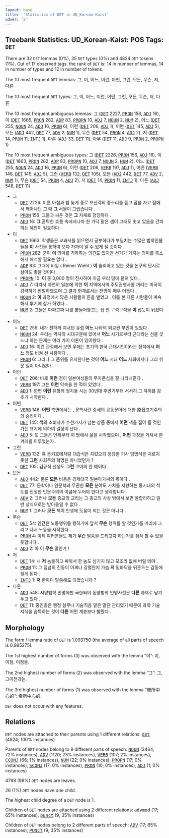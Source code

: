 ```yaml
---
layout: base
title:  'Statistics of DET in UD_Korean-Kaist'
udver: '2'
---
```


## Treebank Statistics: UD_Korean-Kaist: POS Tags: `DET`

There are 32 `DET` lemmas (0%), 35 `DET` types (0%) and 4824 `DET` tokens (1%).
Out of 17 observed tags, the rank of `DET` is: 14 in number of lemmas, 14 in number of types and 12 in number of tokens.

The 10 most frequent `DET` lemmas: 그, 이, 어느, 이런, 어떤, 그런, 모든, 무슨, 저, 다른

The 10 most frequent `DET` types:  그, 이, 어느, 이런, 어떤, 그런, 모든, 무슨, 저, 다른

The 10 most frequent ambiguous lemmas: 그 (<tt><a href="ko_kaist-pos-DET.html">DET</a></tt> 2227, <tt><a href="ko_kaist-pos-PRON.html">PRON</a></tt> 156, <tt><a href="ko_kaist-pos-ADJ.html">ADJ</a></tt> 16), 이 (<tt><a href="ko_kaist-pos-DET.html">DET</a></tt> 1665, <tt><a href="ko_kaist-pos-PRON.html">PRON</a></tt> 282, <tt><a href="ko_kaist-pos-ADP.html">ADP</a></tt> 83, <tt><a href="ko_kaist-pos-PROPN.html">PROPN</a></tt> 10, <tt><a href="ko_kaist-pos-ADJ.html">ADJ</a></tt> 7, <tt><a href="ko_kaist-pos-NOUN.html">NOUN</a></tt> 2, <tt><a href="ko_kaist-pos-NUM.html">NUM</a></tt> 2), 어느 (<tt><a href="ko_kaist-pos-DET.html">DET</a></tt> 255, <tt><a href="ko_kaist-pos-NOUN.html">NOUN</a></tt> 24, <tt><a href="ko_kaist-pos-ADJ.html">ADJ</a></tt> 16, <tt><a href="ko_kaist-pos-PRON.html">PRON</a></tt> 6), 이런 (<tt><a href="ko_kaist-pos-DET.html">DET</a></tt> 206, <tt><a href="ko_kaist-pos-ADJ.html">ADJ</a></tt> 1), 어떤 (<tt><a href="ko_kaist-pos-DET.html">DET</a></tt> 145, <tt><a href="ko_kaist-pos-ADJ.html">ADJ</a></tt> 5), 모든 (<tt><a href="ko_kaist-pos-ADJ.html">ADJ</a></tt> 442, <tt><a href="ko_kaist-pos-DET.html">DET</a></tt> 77, <tt><a href="ko_kaist-pos-ADV.html">ADV</a></tt> 2, <tt><a href="ko_kaist-pos-NUM.html">NUM</a></tt> 1), 무슨 (<tt><a href="ko_kaist-pos-DET.html">DET</a></tt> 54, <tt><a href="ko_kaist-pos-PRON.html">PRON</a></tt> 4, <tt><a href="ko_kaist-pos-ADJ.html">ADJ</a></tt> 2), 저 (<tt><a href="ko_kaist-pos-DET.html">DET</a></tt> 14, <tt><a href="ko_kaist-pos-PRON.html">PRON</a></tt> 11, <tt><a href="ko_kaist-pos-INTJ.html">INTJ</a></tt> 1), 다른 (<tt><a href="ko_kaist-pos-ADJ.html">ADJ</a></tt> 33, <tt><a href="ko_kaist-pos-DET.html">DET</a></tt> 11), 아무 (<tt><a href="ko_kaist-pos-DET.html">DET</a></tt> 11, <tt><a href="ko_kaist-pos-ADJ.html">ADJ</a></tt> 9, <tt><a href="ko_kaist-pos-PRON.html">PRON</a></tt> 2, <tt><a href="ko_kaist-pos-PROPN.html">PROPN</a></tt> 1)

The 10 most frequent ambiguous types:  그 (<tt><a href="ko_kaist-pos-DET.html">DET</a></tt> 2226, <tt><a href="ko_kaist-pos-PRON.html">PRON</a></tt> 156, <tt><a href="ko_kaist-pos-ADJ.html">ADJ</a></tt> 16), 이 (<tt><a href="ko_kaist-pos-DET.html">DET</a></tt> 1663, <tt><a href="ko_kaist-pos-PRON.html">PRON</a></tt> 282, <tt><a href="ko_kaist-pos-ADP.html">ADP</a></tt> 83, <tt><a href="ko_kaist-pos-PROPN.html">PROPN</a></tt> 10, <tt><a href="ko_kaist-pos-ADJ.html">ADJ</a></tt> 7, <tt><a href="ko_kaist-pos-NOUN.html">NOUN</a></tt> 2, <tt><a href="ko_kaist-pos-NUM.html">NUM</a></tt> 2), 어느 (<tt><a href="ko_kaist-pos-DET.html">DET</a></tt> 255, <tt><a href="ko_kaist-pos-NOUN.html">NOUN</a></tt> 24, <tt><a href="ko_kaist-pos-ADJ.html">ADJ</a></tt> 16, <tt><a href="ko_kaist-pos-PRON.html">PRON</a></tt> 6), 이런 (<tt><a href="ko_kaist-pos-DET.html">DET</a></tt> 206, <tt><a href="ko_kaist-pos-VERB.html">VERB</a></tt> 197, <tt><a href="ko_kaist-pos-ADJ.html">ADJ</a></tt> 1), 어떤 (<tt><a href="ko_kaist-pos-VERB.html">VERB</a></tt> 146, <tt><a href="ko_kaist-pos-DET.html">DET</a></tt> 145, <tt><a href="ko_kaist-pos-ADJ.html">ADJ</a></tt> 5), 그런 (<tt><a href="ko_kaist-pos-VERB.html">VERB</a></tt> 132, <tt><a href="ko_kaist-pos-DET.html">DET</a></tt> 105), 모든 (<tt><a href="ko_kaist-pos-ADJ.html">ADJ</a></tt> 442, <tt><a href="ko_kaist-pos-DET.html">DET</a></tt> 77, <tt><a href="ko_kaist-pos-ADV.html">ADV</a></tt> 2, <tt><a href="ko_kaist-pos-NUM.html">NUM</a></tt> 1), 무슨 (<tt><a href="ko_kaist-pos-DET.html">DET</a></tt> 54, <tt><a href="ko_kaist-pos-PRON.html">PRON</a></tt> 4, <tt><a href="ko_kaist-pos-ADJ.html">ADJ</a></tt> 2), 저 (<tt><a href="ko_kaist-pos-DET.html">DET</a></tt> 14, <tt><a href="ko_kaist-pos-PRON.html">PRON</a></tt> 11, <tt><a href="ko_kaist-pos-INTJ.html">INTJ</a></tt> 1), 다른 (<tt><a href="ko_kaist-pos-ADJ.html">ADJ</a></tt> 548, <tt><a href="ko_kaist-pos-DET.html">DET</a></tt> 11)


* 그
  * <tt><a href="ko_kaist-pos-DET.html">DET</a></tt> 2226: 이른 아침과 밤 늦게 종로 보신각의 종소리를 듣고 잠을 자고 잠에서 깨어나던 <b>그</b> 때 <b>그</b> 서울이 그립습니다 .
  * <tt><a href="ko_kaist-pos-PRON.html">PRON</a></tt> 156: 그들과 싸운 것은 <b>그</b> 자체로 정당하다 .
  * <tt><a href="ko_kaist-pos-ADJ.html">ADJ</a></tt> 16: <b>그</b> 혼탁한 흐름 속에서나마 한 가닥 맑은 샘이 그래도 솟고 있음을 간파하는 혜안이 필요하다 .
* 이
  * <tt><a href="ko_kaist-pos-DET.html">DET</a></tt> 1663: 학생들은 교과서를 읽으면서 공부하다가 부딛치는 수많은 법학인물들을 <b>이</b> 사전을 통하여 보다 가까이 알 수 있게 될 것이다 .
  * <tt><a href="ko_kaist-pos-PRON.html">PRON</a></tt> 282: 굳이 <b>이</b> 의미를 격하하는 의견도 있지만 선거가 가지는 의미를 축소해서 해석할 필요는 없다 .
  * <tt><a href="ko_kaist-pos-ADP.html">ADP</a></tt> 83: 그때에 비일 ( Reiner Wiehl ) <b>이</b> 술회하고 있는 것을 논구의 단서로 삼아도 좋을 것이다 .
  * <tt><a href="ko_kaist-pos-PROPN.html">PROPN</a></tt> 10: <b>이</b> 중 3,000 명이 전사하여 지금 우리 땅에 묻혀 있다 .
  * <tt><a href="ko_kaist-pos-ADJ.html">ADJ</a></tt> 7: 따라서 자연히 일본에 의한 <b>이</b> 지역에서의 주도권행사를 꺼리는 미국이 강력하게 반발하였으며 그 결과 현재로서는 전망이 매우 어둡다 .
  * <tt><a href="ko_kaist-pos-NOUN.html">NOUN</a></tt> 2: <b>이</b> 과정에서 많은 사람들이 돈을 벌었고 , 이를 본 다른 사람들이 계속해서 투기에 참가 하였다 .
  * <tt><a href="ko_kaist-pos-NUM.html">NUM</a></tt> 2: 그들은 다짜고짜 나를 붙들어놓고는 집 안 구석구석을 <b>이</b> 잡듯이 뒤졌다 .
* 어느
  * <tt><a href="ko_kaist-pos-DET.html">DET</a></tt> 255: 내가 친하게 지내던 유럽 <b>어느</b> 나라의 외교관 부인이 있었다 .
  * <tt><a href="ko_kaist-pos-NOUN.html">NOUN</a></tt> 24: 우리는 역사의 시대구분에 있어서 <b>어느</b> 시기로부터 근대라는 선을 긋느냐 하는 문제는 여러 가지 이론이 있어왔다 .
  * <tt><a href="ko_kaist-pos-ADJ.html">ADJ</a></tt> 16: 이런 관점에서 보면 무애는 초기의 한국 근대시인이라는 정석에서 <b>어느</b> 정도 비켜 선 사람이다 .
  * <tt><a href="ko_kaist-pos-PRON.html">PRON</a></tt> 6: 그러나 그 품위를 유지한다는 것이 <b>어느</b> 시대 <b>어느</b> 사회에서나 그리 쉬운 일이 아니었다 .
* 이런
  * <tt><a href="ko_kaist-pos-DET.html">DET</a></tt> 206: 바로 <b>이런</b> 점이 일본여성들의 무자존심을 잘 나타내준다 .
  * <tt><a href="ko_kaist-pos-VERB.html">VERB</a></tt> 197: 그는 <b>이런</b> 약속을 한 적이 있었다 .
  * <tt><a href="ko_kaist-pos-ADJ.html">ADJ</a></tt> 1: 한편 <b>이런</b> 유형의 정지용 시는 30년대 후반기부터 서서히 그 자취를 감추기 시작한다 .
* 어떤
  * <tt><a href="ko_kaist-pos-VERB.html">VERB</a></tt> 146: <b>어떤</b> 측면에서는 , 문학사란 중세의 공동문어에 대한 原音표기주의의 승리이다 .
  * <tt><a href="ko_kaist-pos-DET.html">DET</a></tt> 145: 책의 소비자가 수천가지가 넘는 상품 중에서 <b>어떤</b> 책을 집어 들 것인가는 표지에 의하여 결정이 난다 .
  * <tt><a href="ko_kaist-pos-ADJ.html">ADJ</a></tt> 5: 또 그들은 언제부터 이 땅에서 삶을 시작했으며 , <b>어떤</b> 과정을 거쳐서 한 겨레를 이루었는가 .
* 그런
  * <tt><a href="ko_kaist-pos-VERB.html">VERB</a></tt> 132: 혹 돈키호테처럼 대갑식은 치렀으되 정당한 기사 임명식은 치르지 못한 <b>그런</b> 사회주의 혁명은 아니었던가 ?
  * <tt><a href="ko_kaist-pos-DET.html">DET</a></tt> 105: 김규식 선생도 <b>그런</b> 고아의 한 예이다 .
* 모든
  * <tt><a href="ko_kaist-pos-ADJ.html">ADJ</a></tt> 442: 물론 <b>모든</b> 비용은 경제대국 일본아가씨의 몫이다 .
  * <tt><a href="ko_kaist-pos-DET.html">DET</a></tt> 77: 문학이나 인문학과 무관한 <b>모든</b> 분야도 가치를 지향하는 동시대의 척도를 진정한 인문주의의 이념에 두어야 한다고 생각합니다 .
  * <tt><a href="ko_kaist-pos-ADV.html">ADV</a></tt> 2: 그러나 <b>모든</b> 종교의 교리는 그 종교의 사상 밖에서 보면 불합리하고 일반 상식으로는 받아들일 수 없다 .
  * <tt><a href="ko_kaist-pos-NUM.html">NUM</a></tt> 1: 그러나 <b>모든</b> 책이 인생에 도움이 되는 것은 아니다 .
* 무슨
  * <tt><a href="ko_kaist-pos-DET.html">DET</a></tt> 54: 인간은 노동행위를 행하기에 앞서 <b>무슨</b> 행위를 할 것인가를 머리에 그리고 나서 노동을 시작한다 .
  * <tt><a href="ko_kaist-pos-PRON.html">PRON</a></tt> 4: 이제 여러분들도 제가 <b>무슨</b> 말씀을 드리고자 하는가를 짐작 할 수 있을 듯합니다 .
  * <tt><a href="ko_kaist-pos-ADJ.html">ADJ</a></tt> 2: 아 이 <b>무슨</b> 말인가 !
* 저
  * <tt><a href="ko_kaist-pos-DET.html">DET</a></tt> 14: 내 <b>저</b> 놈들하고 싸워서 한 놈도 남기지 않고 모조리 없애 버릴 테야 .
  * <tt><a href="ko_kaist-pos-PRON.html">PRON</a></tt> 11: 그 집념의 진동이 어찌나 강렬한지 가슴 <b>저</b> 밑바닥을 뒤흔드는 감동에 젖게 된다 .
  * <tt><a href="ko_kaist-pos-INTJ.html">INTJ</a></tt> 1: <b>저</b> 한마디 말씀해도 되겠습니까 ?
* 다른
  * <tt><a href="ko_kaist-pos-ADJ.html">ADJ</a></tt> 548: 서양법학 인명에만 국한되어 동양법학 인명사전은 <b>다른</b> 과제로 남겨 두고 있다 .
  * <tt><a href="ko_kaist-pos-DET.html">DET</a></tt> 11: 중인층은 행정 실무나 기술직을 맡은 말단 관리였기 때문에 과학 기술 지식을 습득하는 것이 <b>다른</b> 어떤 계층보다 빨랐다 .

## Morphology

The form / lemma ratio of `DET` is 1.093750 (the average of all parts of speech is 0.995275).

The 1st highest number of forms (3) was observed with the lemma “이”: 이, 이점, 이점을.

The 2nd highest number of forms (2) was observed with the lemma “그”: 그, 그이전과는.

The 3rd highest number of forms (1) was observed with the lemma “帝所中心的”: 帝所中心的.

`DET` does not occur with any features.


## Relations

`DET` nodes are attached to their parents using 1 different relations: <tt><a href="ko_kaist-dep-det.html">det</a></tt> (4824; 100% instances)

Parents of `DET` nodes belong to 9 different parts of speech: <tt><a href="ko_kaist-pos-NOUN.html">NOUN</a></tt> (3464; 72% instances), <tt><a href="ko_kaist-pos-ADV.html">ADV</a></tt> (1120; 23% instances), <tt><a href="ko_kaist-pos-VERB.html">VERB</a></tt> (107; 2% instances), <tt><a href="ko_kaist-pos-CCONJ.html">CCONJ</a></tt> (66; 1% instances), <tt><a href="ko_kaist-pos-NUM.html">NUM</a></tt> (22; 0% instances), <tt><a href="ko_kaist-pos-PROPN.html">PROPN</a></tt> (17; 0% instances), <tt><a href="ko_kaist-pos-SCONJ.html">SCONJ</a></tt> (17; 0% instances), <tt><a href="ko_kaist-pos-PRON.html">PRON</a></tt> (10; 0% instances), <tt><a href="ko_kaist-pos-ADJ.html">ADJ</a></tt> (1; 0% instances)

4798 (99%) `DET` nodes are leaves.

26 (1%) `DET` nodes have one child.

The highest child degree of a `DET` node is 1.

Children of `DET` nodes are attached using 2 different relations: <tt><a href="ko_kaist-dep-advmod.html">advmod</a></tt> (17; 65% instances), <tt><a href="ko_kaist-dep-punct.html">punct</a></tt> (9; 35% instances)

Children of `DET` nodes belong to 2 different parts of speech: <tt><a href="ko_kaist-pos-ADV.html">ADV</a></tt> (17; 65% instances), <tt><a href="ko_kaist-pos-PUNCT.html">PUNCT</a></tt> (9; 35% instances)

